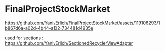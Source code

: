# FinalProjectStockMarket

https://github.com/YanivErlich/FinalProjectStockMarket/assets/119106293/1b867d6a-a02d-4b44-a102-734481d4935e

used for sections : https://github.com/YanivErlich/SectionedRecyclerViewAdapter

